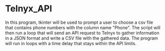 # Telnyx_API

In this program, tkinter will be used to prompt a user to choose a csv file that contains phone numbers with the column name "Phone". 
The script will then run a loop that will send an API request to Telnyx to gather information in a JSON format and write a CSV file with the gathered data.
The program will run in loops with a time delay that stays within the API limits.
